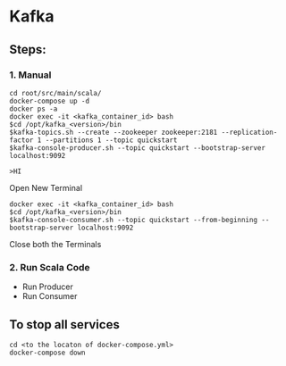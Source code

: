 # Kafka

## Steps:
### 1. Manual 
    
    cd root/src/main/scala/
    docker-compose up -d
    docker ps -a
    docker exec -it <kafka_container_id> bash
    $cd /opt/kafka_<version>/bin
    $kafka-topics.sh --create --zookeeper zookeeper:2181 --replication-factor 1 --partitions 1 --topic quickstart
    $kafka-console-producer.sh --topic quickstart --bootstrap-server localhost:9092

    >HI
    
Open New Terminal
    
    docker exec -it <kafka_container_id> bash
    $cd /opt/kafka_<version>/bin
    $kafka-console-consumer.sh --topic quickstart --from-beginning --bootstrap-server localhost:9092

Close both the Terminals
### 2. Run Scala Code
- Run Producer
- Run Consumer
    
## To stop all services

    cd <to the locaton of docker-compose.yml>
    docker-compose down
    
    
